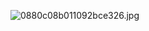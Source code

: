 ![0880c08b011092bce326.jpg](https://shs3.b.qianxin.com/attack_forum/2023/02/attach-eda7a2a0270cf1dcd632b19f480427af9dee4cfa.jpg)